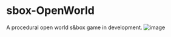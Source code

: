# sbox-OpenWorld
A procedural open world s&box game in development.
![image](https://github.com/Nolankicks/sbox-OpenWorld/assets/95300917/1e5bde36-4113-473a-802c-29e6a92c909f)


